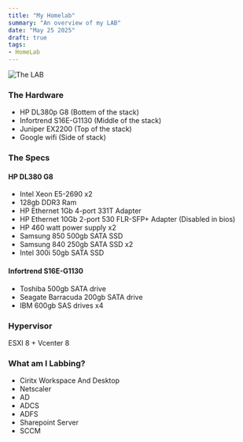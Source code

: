 ```yaml
---
title: "My Homelab"
summary: "An overview of my LAB"
date: "May 25 2025"
draft: true
tags:
- HomeLab
---
```


![The LAB](https://serv.husky.nz/TheLAB.jpg)

### The Hardware

* HP DL380p G8 (Bottem of the stack)
* Infortrend S16E-G1130 (Middle of the stack)
* Juniper EX2200 (Top of the stack)
* Google wifi (Side of stack)

### The Specs

#### HP DL380 G8
* Intel Xeon E5-2690 x2
* 128gb DDR3 Ram
* HP Ethernet 1Gb 4-port 331T Adapter
* HP Ethernet 10Gb 2-port 530 FLR-SFP+ Adapter (Disabled in bios)
* HP 460 watt power supply x2
* Samsung 850 500gb SATA SSD
* Samsung 840 250gb SATA SSD x2
* Intel 300i 50gb SATA SSD 

#### Infortrend S16E-G1130
* Toshiba 500gb SATA drive
* Seagate Barracuda 200gb SATA drive
* IBM 600gb SAS drives x4

### Hypervisor

ESXI 8 + Vcenter 8

### What am I Labbing?

  * Ciritx Workspace And Desktop
  * Netscaler
  * AD
  * ADCS
  * ADFS
  * Sharepoint Server
  * SCCM









